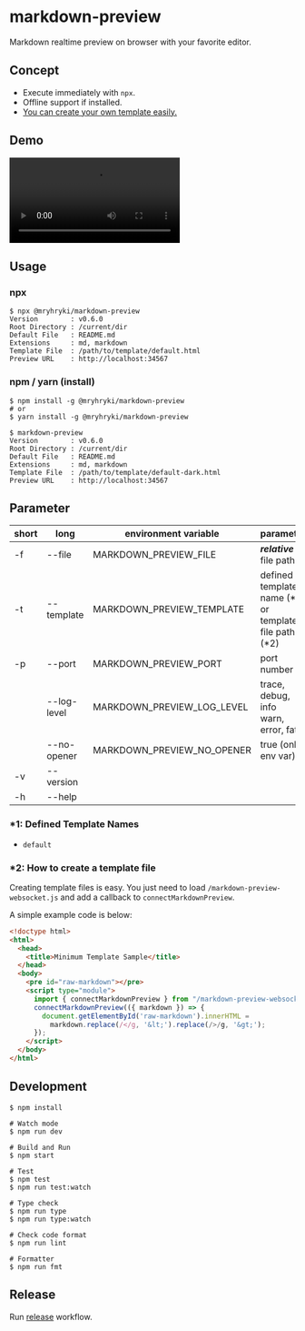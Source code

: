 # markdown-preview

Markdown realtime preview on browser with your favorite editor.

## Concept

- Execute immediately with `npx`.
- Offline support if installed.
- [You can create your own template easily.](#2-how-to-create-a-template-file)

## Demo

<video 
  style="max-width: 100%; object-fit: contain;"
  src="https://github.com/mryhryki/markdown-preview/assets/12733897/8c7afd39-4d02-4e9a-b84f-863f11630e6b"
  controls></video>

## Usage

### npx

```shell
$ npx @mryhryki/markdown-preview
Version        : v0.6.0
Root Directory : /current/dir
Default File   : README.md
Extensions     : md, markdown
Template File  : /path/to/template/default.html
Preview URL    : http://localhost:34567
```

### npm / yarn (install)

```shell
$ npm install -g @mryhryki/markdown-preview
# or
$ yarn install -g @mryhryki/markdown-preview

$ markdown-preview
Version        : v0.6.0
Root Directory : /current/dir
Default File   : README.md
Extensions     : md, markdown
Template File  : /path/to/template/default-dark.html
Preview URL    : http://localhost:34567
```

## Parameter

| short | long        | environment variable       | parameter                                             | required | default   |
|-------|-------------|----------------------------|-------------------------------------------------------|----------|-----------|
| -f    | --file      | MARKDOWN_PREVIEW_FILE      | ***relative*** file path                              | no       | README.md |
| -t    | --template  | MARKDOWN_PREVIEW_TEMPLATE  | defined template name (*1) or template file path (*2) | no       | default   |
| -p    | --port      | MARKDOWN_PREVIEW_PORT      | port number                                           | no       | 34567     |
|       | --log-level | MARKDOWN_PREVIEW_LOG_LEVEL | trace, debug, info<br>warn, error, fatal              | no       | info      |
|       | --no-opener | MARKDOWN_PREVIEW_NO_OPENER | true (only env var)                                   | no       |           |
| -v    | --version   |                            |                                                       | no       |           |
| -h    | --help      |                            |                                                       | no       |           |

### *1: Defined Template Names

- `default`

### *2: How to create a template file

Creating template files is easy.
You just need to load `/markdown-preview-websocket.js` and add a callback to `connectMarkdownPreview`.

A simple example code is below:

```html
<!doctype html>
<html>
  <head>
    <title>Minimum Template Sample</title>
  </head>
  <body>
    <pre id="raw-markdown"></pre>
    <script type="module">
      import { connectMarkdownPreview } from "/markdown-preview-websocket.js";
      connectMarkdownPreview(({ markdown }) => {
        document.getElementById('raw-markdown').innerHTML =
          markdown.replace(/</g, '&lt;').replace(/>/g, '&gt;');
      });
    </script>
  </body>
</html>
```

## Development

```shell
$ npm install

# Watch mode
$ npm run dev

# Build and Run
$ npm start

# Test
$ npm test
$ npm run test:watch

# Type check
$ npm run type
$ npm run type:watch

# Check code format
$ npm run lint

# Formatter
$ npm run fmt
```

## Release

Run [release](https://github.com/mryhryki/markdown-preview/actions/workflows/release.yaml) workflow.
